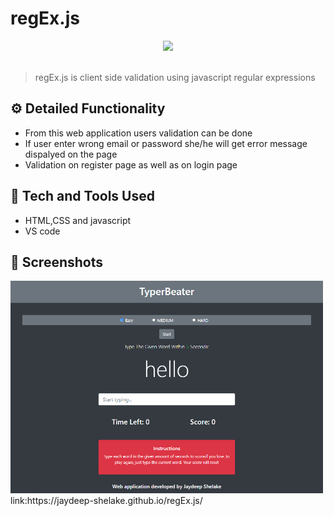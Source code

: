 # regEx.js
<div align="center">
  <img width="200px" src="https://cdn0.iconfinder.com/data/icons/communication-4-2/98/169-512.png"/>
</div>
<br>

> regEx.js is client side validation using javascript regular expressions


## ⚙️ Detailed Functionality
* From this web application users validation can be done
* If user enter wrong email or password she/he will get error message dispalyed on the page
* Validation on register page as well as on login page
 
## 🚀 Tech and Tools Used

* HTML,CSS and javascript
* VS code


## 📸 Screenshots
<img src="https://github.com/jaydeep-shelake/typeBeater.js/blob/master/jaydeep-shelake.github.io_typeBeater.js_.png" width='500px' height="auto">
link:https://jaydeep-shelake.github.io/regEx.js/
